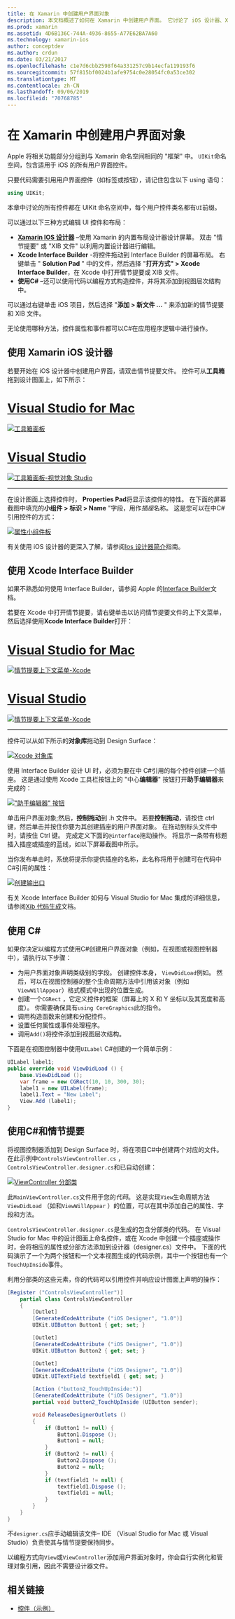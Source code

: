 ```yaml
---
title: 在 Xamarin 中创建用户界面对象
description: 本文档概述了如何在 Xamarin 中创建用户界面。 它讨论了 iOS 设计器、Xcode Interface Builder C#、和情节提要。
ms.prod: xamarin
ms.assetid: 4D6B136C-744A-4936-8655-A77E62BA7A60
ms.technology: xamarin-ios
author: conceptdev
ms.author: crdun
ms.date: 03/21/2017
ms.openlocfilehash: c1e7d6cbb2598f64a331257c9b14ecfa119193f6
ms.sourcegitcommit: 57f815bf0024b1afe9754c0e28054fc0a53ce302
ms.translationtype: MT
ms.contentlocale: zh-CN
ms.lasthandoff: 09/06/2019
ms.locfileid: "70768785"
---
```

# <a name="creating-user-interface-objects-in-xamarinios"></a>在 Xamarin 中创建用户界面对象

Apple 将相关功能部分分组到与 Xamarin 命名空间相同的 "框架" 中。 `UIKit`命名空间，包含适用于 iOS 的所有用户界面控件。

只要代码需要引用用户界面控件（如标签或按钮），请记住包含以下 using 语句：

```csharp
using UIKit;
```

本章中讨论的所有控件都在 UIKit 命名空间中，每个用户控件类名都有`UI`前缀。

可以通过以下三种方式编辑 UI 控件和布局：

- **[Xamarin IOS 设计器](~/ios/user-interface/designer/index.md)** –使用 Xamarin 的内置布局设计器设计屏幕。 双击 "情节提要" 或 "XIB 文件" 以利用内置设计器进行编辑。
- **Xcode Interface Builder** -将控件拖动到 Interface Builder 的屏幕布局。 右键单击 " **Solution Pad** " 中的文件，然后选择 "**打开方式" > Xcode Interface Builder**，在 Xcode 中打开情节提要或 XIB 文件。
- **使用C#**  –还可以使用代码以编程方式构造控件，并将其添加到视图层次结构中。

可以通过右键单击 iOS 项目，然后选择 "**添加 > 新文件 ...** " 来添加新的情节提要和 XIB 文件。

无论使用哪种方法，控件属性和事件都可以C#在应用程序逻辑中进行操作。

## <a name="using-xamarin-ios-designer"></a>使用 Xamarin iOS 设计器

若要开始在 iOS 设计器中创建用户界面，请双击情节提要文件。 控件可从**工具箱**拖到设计图面上，如下所示：

# <a name="visual-studio-for-mactabmacos"></a>[Visual Studio for Mac](#tab/macos)

 [![](creating-ui-objects-images/image2b.png "工具箱面板")](creating-ui-objects-images/image2b.png#lightbox)

# <a name="visual-studiotabwindows"></a>[Visual Studio](#tab/windows)

 [![](creating-ui-objects-images/image2b-vs.png "工具箱面板-视觉对象 Studio")](creating-ui-objects-images/image2b.png#lightbox)

-----

在设计图面上选择控件时， **Properties Pad**将显示该控件的特性。 在下面的屏幕截图中填充的**小组件 > 标识 > Name** "字段，用作*插座*名称。 这是您可以在中C#引用控件的方式：

 [![](creating-ui-objects-images/image3b.png "属性小组件板")](creating-ui-objects-images/image3b.png#lightbox)

有关使用 iOS 设计器的更深入了解，请参阅[Ios 设计器简介](~/ios/user-interface/designer/introduction.md)指南。

## <a name="using-xcode-interface-builder"></a>使用 Xcode Interface Builder

如果不熟悉如何使用 Interface Builder，请参阅 Apple 的[Interface Builder](https://developer.apple.com/xcode/interface-builder/)文档。

若要在 Xcode 中打开情节提要，请右键单击以访问情节提要文件的上下文菜单，然后选择使用**Xcode Interface Builder**打开：

# <a name="visual-studio-for-mactabmacos"></a>[Visual Studio for Mac](#tab/macos)

 [![](creating-ui-objects-images/imagexcode.png "情节提要上下文菜单-Xcode")](creating-ui-objects-images/imagexcode.png#lightbox)

# <a name="visual-studiotabwindows"></a>[Visual Studio](#tab/windows)

[![](creating-ui-objects-images/imagexcode-vs.png "情节提要上下文菜单-Xcode")](creating-ui-objects-images/imagexcode-vs.png#lightbox)

-----

控件可以从如下所示的**对象库**拖动到 Design Surface：

 [![](creating-ui-objects-images/image5a.png "Xcode 对象库")](creating-ui-objects-images/image5a.png#lightbox)

使用 Interface Builder 设计 UI 时，必须为要在中 C#引用的每个控件创建一个插座。 这是通过使用 Xcode 工具栏按钮上的 "中心**编辑器**" 按钮打开**助手编辑器**来完成的：

 [![](creating-ui-objects-images/image6a.png "\"助手编辑器\" 按钮")](creating-ui-objects-images/image6a.png#lightbox)

单击用户界面对象;然后，**控制拖动**到 .h 文件中。 若要**控制拖动**，请按住 ctrl 键，然后单击并按住你要为其创建插座的用户界面对象。 在拖动到标头文件中时，请按住 Ctrl 键。 完成定义下面的`@interface`拖动操作。 将显示一条带有标题插入插座或插座的蓝线，如以下屏幕截图中所示。

当你发布单击时，系统将提示你提供插座的名称，此名称将用于创建可在代码中C#引用的属性：

 [![](creating-ui-objects-images/image8a.png "创建输出口")](creating-ui-objects-images/image8a.png#lightbox)

有关 Xcode Interface Builder 如何与 Visual Studio for Mac 集成的详细信息，请参阅[Xib 代码生成](~/ios/internals/xib-code-generation.md#generated)文档。

## <a name="using-c"></a>使用 C\#

如果你决定以编程方式使用C#创建用户界面对象（例如，在视图或视图控制器中），请执行以下步骤：

- 为用户界面对象声明类级别的字段。 创建控件本身， `ViewDidLoad`例如。 然后，可以在视图控制器的整个生命周期方法中引用该对象（例如
`ViewWillAppear`）格式模式中出现的位置生成。
- 创建一个`CGRect` ，它定义控件的框架（屏幕上的 X 和 Y 坐标以及其宽度和高度）。 你需要确保具有`using CoreGraphics`此的指令。
- 调用构造函数来创建和分配控件。
- 设置任何属性或事件处理程序。
- 调用`Add()`将控件添加到视图层次结构。

下面是在视图控制器中使用`UILabel` C#创建的一个简单示例：

```csharp
UILabel label1;
public override void ViewDidLoad () {
    base.ViewDidLoad ();
    var frame = new CGRect(10, 10, 300, 30);
    label1 = new UILabel(frame);
    label1.Text = "New Label";
    View.Add (label1);
}
```

<a name="partial_classes" />

## <a name="using-c-and-storyboards"></a>使用C#和情节提要

将视图控制器添加到 Design Surface 时，将在项目C#中创建两个对应的文件。 在此示例中`ControlsViewController.cs` ， `ControlsViewController.designer.cs`和已自动创建：

 [![](creating-ui-objects-images/image9b.png "ViewController 分部类")](creating-ui-objects-images/image9b.png#lightbox)

此`MainViewController.cs`文件用于您的*代码*。 这是实现`View`生命周期方法`ViewDidLoad` （如和`ViewWillAppear` ）的位置，可以在其中添加自己的属性、字段和方法。

`ControlsViewController.designer.cs`是生成的包含分部类的代码。 在 Visual Studio for Mac 中的设计图面上命名控件，或在 Xcode 中创建一个插座或操作时，会将相应的属性或分部方法添加到设计器（designer.cs）文件中。 下面的代码演示了一个为两个按钮和一个文本视图生成的代码示例，其中一个按钮也有一个`TouchUpInside`事件。

利用分部类的这些元素，你的代码可以引用控件并响应设计图面上声明的操作：

```csharp
[Register ("ControlsViewController")]
    partial class ControlsViewController
    {
        [Outlet]
        [GeneratedCodeAttribute ("iOS Designer", "1.0")]
        UIKit.UIButton Button1 { get; set; }

        [Outlet]
        [GeneratedCodeAttribute ("iOS Designer", "1.0")]
        UIKit.UIButton Button2 { get; set; }

        [Outlet]
        [GeneratedCodeAttribute ("iOS Designer", "1.0")]
        UIKit.UITextField textfield1 { get; set; }

        [Action ("button2_TouchUpInside:")]
        [GeneratedCodeAttribute ("iOS Designer", "1.0")]
        partial void button2_TouchUpInside (UIButton sender);

        void ReleaseDesignerOutlets ()
        {
            if (Button1 != null) {
                Button1.Dispose ();
                Button1 = null;
            }
            if (Button2 != null) {
                Button2.Dispose ();
                Button2 = null;
            }
            if (textfield1 != null) {
                textfield1.Dispose ();
                textfield1 = null;
            }
        }
    }
}
```

不`designer.cs`应手动编辑该文件– IDE （Visual Studio for Mac 或 Visual Studio）负责使其与情节提要保持同步。

以编程方式向`View`或`ViewController`添加用户界面对象时，你会自行实例化和管理对象引用，因此不需要设计器文件。

## <a name="related-links"></a>相关链接

- [控件（示例）](https://docs.microsoft.com/samples/xamarin/ios-samples/controls)
